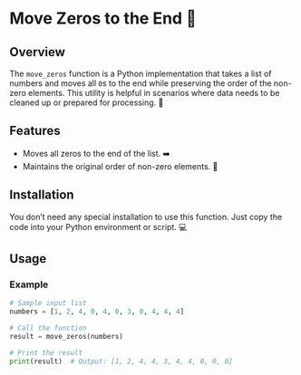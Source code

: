 # Move Zeros to the End 🚀

## Overview
The `move_zeros` function is a Python implementation that takes a list of numbers and moves all `0`s to the end while preserving the order of the non-zero elements. This utility is helpful in scenarios where data needs to be cleaned up or prepared for processing. 🧹

## Features
- Moves all zeros to the end of the list. ➡️
- Maintains the original order of non-zero elements. 🔄

## Installation
You don’t need any special installation to use this function. Just copy the code into your Python environment or script. 💻

## Usage

### Example
```python
# Sample input list
numbers = [1, 2, 4, 0, 4, 0, 3, 0, 4, 4, 4]

# Call the function
result = move_zeros(numbers)

# Print the result
print(result)  # Output: [1, 2, 4, 4, 3, 4, 4, 0, 0, 0]

